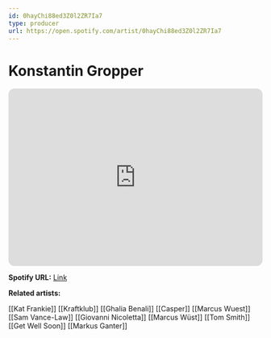 ```yaml
---
id: 0hayChi88ed3Z0l2ZR7Ia7
type: producer
url: https://open.spotify.com/artist/0hayChi88ed3Z0l2ZR7Ia7
---
```

# Konstantin Gropper

<iframe style="border-radius:12px" src="https://open.spotify.com/embed/artist/0hayChi88ed3Z0l2ZR7Ia7" width="100%" height="352" frameBorder="0" allowfullscreen="" allow="autoplay; clipboard-write; encrypted-media; fullscreen; picture-in-picture" loading="lazy"></iframe>

**Spotify URL:** [Link](https://open.spotify.com/artist/0hayChi88ed3Z0l2ZR7Ia7)

**Related artists:**

[[Kat Frankie]]
[[Kraftklub]]
[[Ghalia Benali]]
[[Casper]]
[[Marcus Wuest]]
[[Sam Vance-Law]]
[[Giovanni Nicoletta]]
[[Marcus Wüst]]
[[Tom Smith]]
[[Get Well Soon]]
[[Markus Ganter]]
